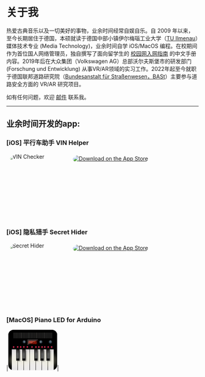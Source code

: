 # 关于我

热爱古典音乐以及一切美好的事物，业余时间经常自娱自乐。自 2009 年以来，至今长期居住于德国，本硕就读于德国中部小镇伊尔梅瑙工业大学（[TU Ilmenau](https://www.tu-ilmenau.de/mt)）媒体技术专业 (Media Technology)，业余时间自学 iOS/MacOS 编程。在校期间作为首位国人网络管理员，独自撰写了面向留学生的 [校园网入网指南](https://tu-ilmenau.gitbook.io/internet/) 的中文手册内容。2019年后在大众集团（Volkswagen AG）总部沃尔夫斯堡市的研发部门 (Forschung und Entwicklung) 从事VR/AR领域的实习工作。2022年起至今就职于德国联邦道路研究院（[Bundesanstalt für Straßenwesen，BASt](https://www.bast.de)）主要参与道路安全方面的 VR/AR 研究项目。

如有任何问题，欢迎 [邮件](mailto:crosser_wack.0m@icloud.com) 联系我。

***

## 业余时间开发的app:

### [iOS] 平行车助手 VIN Helper
<a href="https://apps.apple.com/us/app/vin-checker/id1182796068?itscg=30200&amp;itsct=apps_box_appicon" style="width: 170px; height: 170px; border-radius: 22%; overflow: hidden; display: inline-block; vertical-align: middle;"><img src="https://is1-ssl.mzstatic.com/image/thumb/Purple126/v4/b1/89/bd/b189bde5-60c6-d201-11a2-449bf9afe9cf/AppIcon-1x_U007emarketing-0-8-0-85-220.png/540x540bb.jpg" alt="VIN Checker" style="width: 170px; height: 170px; border-radius: 22%; overflow: hidden; display: inline-block; vertical-align: middle;"></a> <a href="https://apps.apple.com/us/app/vin-checker/id1182796068?itsct=apps_box_badge&amp;itscg=30200" style="display: inline-block; overflow: hidden; border-radius: 13px; width: 250px; height: 83px;"><img src="https://tools.applemediaservices.com/api/badges/download-on-the-app-store/black/zh-cn?size=250x83&amp;releaseDate=1513555200" alt="Download on the App Store" style="border-radius: 13px; width: 250px; height: 83px;"></a>

### [iOS] 隐私猎手 Secret Hider
<a href="https://apps.apple.com/us/app/secret-hider/id1312636920?itscg=30200&amp;itsct=apps_box_appicon" style="width: 170px; height: 170px; border-radius: 22%; overflow: hidden; display: inline-block; vertical-align: middle;"><img src="https://is1-ssl.mzstatic.com/image/thumb/Purple126/v4/37/72/51/37725183-4aaf-01e8-8240-c3f3cbf82fc6/AppIcon-0-1x_U007emarketing-0-7-0-85-220.png/540x540bb.jpg" alt="Secret Hider" style="width: 170px; height: 170px; border-radius: 22%; overflow: hidden; display: inline-block; vertical-align: middle;"></a> <a href="https://apps.apple.com/us/app/secret-hider/id1312636920?itsct=apps_box_badge&amp;itscg=30200" style="display: inline-block; overflow: hidden; border-radius: 13px; width: 250px; height: 83px;"><img src="https://tools.applemediaservices.com/api/badges/download-on-the-app-store/black/zh-cn?size=250x83&amp;releaseDate=1513296000" alt="Download on the App Store" style="border-radius: 13px; width: 250px; height: 83px;"></a>

### [MacOS] Piano LED for Arduino
[](https://thueringerbratwurst.com/pla/)|[![im](pla.png)](https://thueringerbratwurst.com/pla/)|

